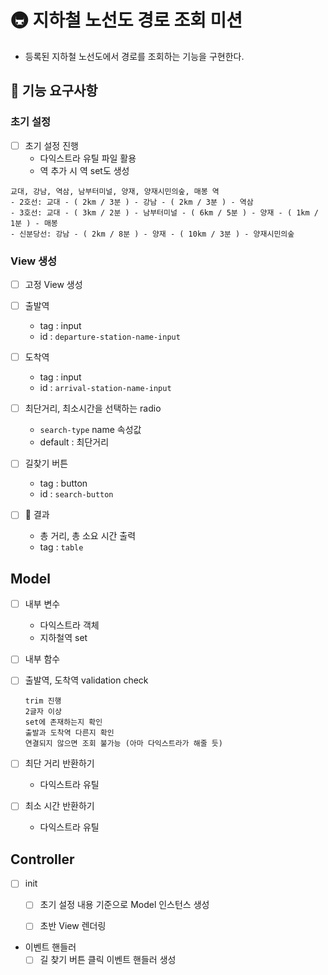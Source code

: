 # 🚇 지하철 노선도 경로 조회 미션
- 등록된 지하철 노선도에서 경로를 조회하는 기능을 구현한다.

## 🚀 기능 요구사항

### 초기 설정
- [ ] 초기 설정 진행
  - 다익스트라 유틸 파일 활용
  - 역 추가 시 역 set도 생성
  
```
교대, 강남, 역삼, 남부터미널, 양재, 양재시민의숲, 매봉 역
- 2호선: 교대 - ( 2km / 3분 ) - 강남 - ( 2km / 3분 ) - 역삼
- 3호선: 교대 - ( 3km / 2분 ) - 남부터미널 - ( 6km / 5분 ) - 양재 - ( 1km / 1분 ) - 매봉
- 신분당선: 강남 - ( 2km / 8분 ) - 양재 - ( 10km / 3분 ) - 양재시민의숲
```

###  View 생성 
- [ ] 고정 View 생성

- [ ] 출발역
  - tag : input 
  - id : `departure-station-name-input`

- [ ] 도착역
  - tag : input
  - id : `arrival-station-name-input`

- [ ] 최단거리, 최소시간을 선택하는 radio
  -  `search-type` name 속성값
  - default : 최단거리
- [ ] 길찾기 버튼
  - tag : button
  - id : `search-button` 
  
- [ ] 📝 결과
  - 총 거리, 총 소요 시간 출력
  - tag : `table`

## Model
- [ ] 내부 변수
  - 다익스트라 객체
  - 지하철역 set

- [ ] 내부 함수
 - [ ] 출발역, 도착역 validation check
      ```
      trim 진행
      2글자 이상
      set에 존재하는지 확인
      출발과 도착역 다른지 확인
      연결되지 않으면 조회 불가능 (아마 다익스트라가 해줄 듯)
      ```

  - [ ] 최단 거리 반환하기
    - 다익스트라 유틸

  - [ ] 최소 시간 반환하기
    - 다익스트라 유틸


## Controller

- [ ] init
  - [ ] 초기 설정 내용 기준으로 Model 인스턴스 생성
  - [ ] 초반 View 렌더링


- 이벤트 핸들러
  - [ ] 길 찾기 버튼 클릭 이벤트 핸들러 생성